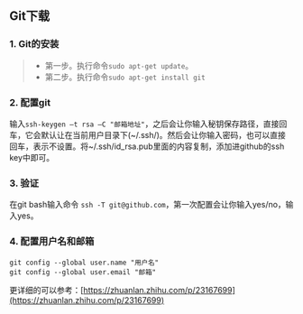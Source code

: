 ## Git下载

### 1. Git的安装

> - 第一步。执行命令`sudo apt-get update`。
> - 第二步。执行命令`sudo apt-get install git`

### 2. 配置git

输入`ssh-keygen –t rsa –C "邮箱地址"`，之后会让你输入秘钥保存路径，直接回车，它会默认让在当前用户目录下(~/.ssh/)。然后会让你输入密码，也可以直接回车，表示不设置。将~/.ssh/id_rsa.pub里面的内容复制，添加进github的ssh key中即可。

### 3. 验证

在git bash输入命令 `ssh -T git@github.com`，第一次配置会让你输入yes/no，输入yes。

### 4. 配置用户名和邮箱

```git
git config --global user.name "用户名"
git config --global user.email "邮箱"
```

更详细的可以参考：[https://zhuanlan.zhihu.com/p/23167699](https://zhuanlan.zhihu.com/p/23167699)